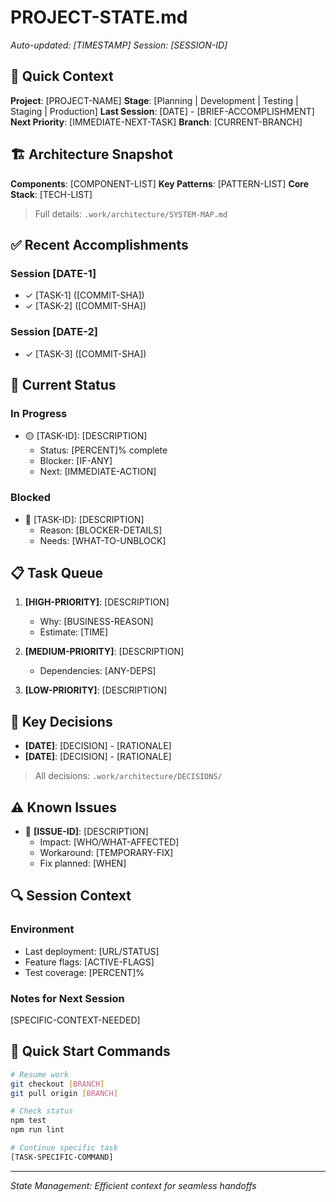 # PROJECT-STATE.md
*Auto-updated: [TIMESTAMP]*
*Session: [SESSION-ID]*

## 🎯 Quick Context
**Project**: [PROJECT-NAME]
**Stage**: [Planning | Development | Testing | Staging | Production]
**Last Session**: [DATE] - [BRIEF-ACCOMPLISHMENT]
**Next Priority**: [IMMEDIATE-NEXT-TASK]
**Branch**: [CURRENT-BRANCH]

## 🏗️ Architecture Snapshot
**Components**: [COMPONENT-LIST]
**Key Patterns**: [PATTERN-LIST]
**Core Stack**: [TECH-LIST]
> Full details: `.work/architecture/SYSTEM-MAP.md`

## ✅ Recent Accomplishments
<!-- Last 3 sessions max -->
### Session [DATE-1]
- ✓ [TASK-1] ([COMMIT-SHA])
- ✓ [TASK-2] ([COMMIT-SHA])

### Session [DATE-2]
- ✓ [TASK-3] ([COMMIT-SHA])

## 🔄 Current Status
### In Progress
- 🟡 [TASK-ID]: [DESCRIPTION]
  - Status: [PERCENT]% complete
  - Blocker: [IF-ANY]
  - Next: [IMMEDIATE-ACTION]

### Blocked
- 🔴 [TASK-ID]: [DESCRIPTION]
  - Reason: [BLOCKER-DETAILS]
  - Needs: [WHAT-TO-UNBLOCK]

## 📋 Task Queue
1. **[HIGH-PRIORITY]**: [DESCRIPTION]
   - Why: [BUSINESS-REASON]
   - Estimate: [TIME]
   
2. **[MEDIUM-PRIORITY]**: [DESCRIPTION]
   - Dependencies: [ANY-DEPS]
   
3. **[LOW-PRIORITY]**: [DESCRIPTION]

## 🎯 Key Decisions
<!-- Recent architectural/technical decisions -->
- **[DATE]**: [DECISION] - [RATIONALE]
- **[DATE]**: [DECISION] - [RATIONALE]
> All decisions: `.work/architecture/DECISIONS/`

## ⚠️ Known Issues
<!-- Active problems and workarounds -->
- 🐛 **[ISSUE-ID]**: [DESCRIPTION]
  - Impact: [WHO/WHAT-AFFECTED]
  - Workaround: [TEMPORARY-FIX]
  - Fix planned: [WHEN]

## 🔍 Session Context
<!-- Special notes for next session -->
### Environment
- Last deployment: [URL/STATUS]
- Feature flags: [ACTIVE-FLAGS]
- Test coverage: [PERCENT]%

### Notes for Next Session
[SPECIFIC-CONTEXT-NEEDED]

## 🚀 Quick Start Commands
```bash
# Resume work
git checkout [BRANCH]
git pull origin [BRANCH]

# Check status
npm test
npm run lint

# Continue specific task
[TASK-SPECIFIC-COMMAND]
```

---
*State Management: Efficient context for seamless handoffs*